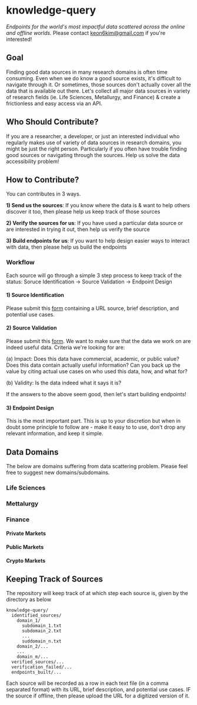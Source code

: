# knowledge-query
_Endpoints for the world's most impactful data scattered across the online and offline worlds._
Please contact keon6kim@gmail.com if you're interested!

## Goal
Finding good data sources in many research domains is often time consuming. Even when we do know a good source exists, it's difficult to navigate through it. Or sometimes, those sources don't actually cover all the data that is available out there. Let's collect all major data sources in variety of research fields (ie. Life Sciences, Metallurgy, and Finance) & create a frictionless and easy access via an API. 

## Who Should Contribute?
If you are a researcher, a developer, or just an interested individual who regularly makes use of variety of data sources in research domains, you might be just the right person. Particularly if you often have trouble finding good sources or navigating through the sources. Help us solve the data accessibility problem!


## How to Contribute?
You can contributes in 3 ways.

**1) Send us the sources**: If you know where the data is & want to help others discover it too, then please help us keep track of those sources
  
**2) Verify the sources for us**: If you have used a particular data source or are interested in trying it out, then help us verify the source
  
**3) Build endpoints for us**: If you want to help design easier ways to interact with data, then please help us build the endpoints

### Workflow
Each source will go through a simple 3 step process to keep track of the status: Soruce Identification -> Source Validation -> Endpoint Design

#### 1) Source Identification
Please submit this [form](https://docs.google.com/forms/d/e/1FAIpQLScc_LgXy3eDnvXOLeNWyI9dMTt73UU9SmamkdmpJvP88A5ZMw/viewform?vc=0&c=0&w=1&flr=0) containing a URL source, brief description, and potential use cases.

#### 2) Source Validation
Please submit this [form](https://docs.google.com/forms/d/e/1FAIpQLSc4JHtnEXrTfZAyv7FDyuTziOXGxwynvj5V8F4MCss7cfGpBQ/viewform?vc=0&c=0&w=1&flr=0). We want to make sure that the data we work on are indeed useful data. Criteria we're looking for are:

(a) Impact: Does this data have commercial, academic, or public value? Does this data contain actually useful information? Can you back up the value by citing actual use cases on who used this data, how, and what for?

(b) Validity: Is the data indeed what it says it is?

If the answers to the above seem good, then let's start building endpoints!

#### 3) Endpoint Design
This is the most important part. This is up to your discretion but when in doubt some principle to follow are - make it easy to to use, don't drop any relevant information, and keep it simple.

## Data Domains
The below are domains suffering from data scattering problem. Please feel free to suggest new domains/subdomains.

### Life Sciences

### Mettalurgy

### Finance
#### Private Markets
#### Public Markets
#### Crypto Markets

## Keeping Track of Sources
The repository will keep track of at which step each source is, given by the directory as below
```
knowledge-query/
  identified_sources/
    domain_1/
      subdomain_1.txt
      subdomain_2.txt
      ...
      suddomain_n.txt
    domain_2/...
    ...
    domain_m/...
  verified_sources/...
  verification_failed/...
  endpoints_built/...
```

Each source will be recorded as a row in each text file (in a comma separated format) with its URL, brief description, and potential use cases.
IF the source if offline, then please upload the URL for a digitized version of it.
